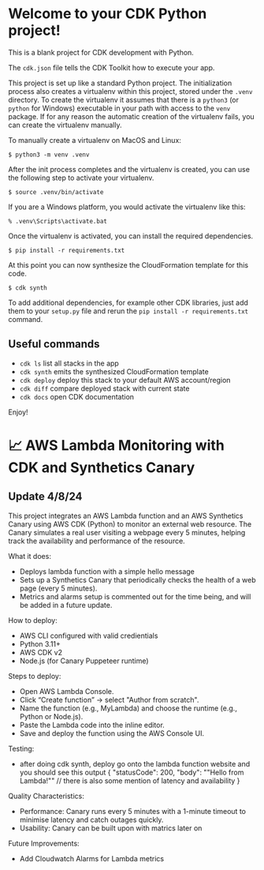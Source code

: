
# Welcome to your CDK Python project!

This is a blank project for CDK development with Python.

The `cdk.json` file tells the CDK Toolkit how to execute your app.

This project is set up like a standard Python project.  The initialization
process also creates a virtualenv within this project, stored under the `.venv`
directory.  To create the virtualenv it assumes that there is a `python3`
(or `python` for Windows) executable in your path with access to the `venv`
package. If for any reason the automatic creation of the virtualenv fails,
you can create the virtualenv manually.

To manually create a virtualenv on MacOS and Linux:

```
$ python3 -m venv .venv
```

After the init process completes and the virtualenv is created, you can use the following
step to activate your virtualenv.

```
$ source .venv/bin/activate
```

If you are a Windows platform, you would activate the virtualenv like this:

```
% .venv\Scripts\activate.bat
```

Once the virtualenv is activated, you can install the required dependencies.

```
$ pip install -r requirements.txt
```

At this point you can now synthesize the CloudFormation template for this code.

```
$ cdk synth
```

To add additional dependencies, for example other CDK libraries, just add
them to your `setup.py` file and rerun the `pip install -r requirements.txt`
command.

## Useful commands

 * `cdk ls`          list all stacks in the app
 * `cdk synth`       emits the synthesized CloudFormation template
 * `cdk deploy`      deploy this stack to your default AWS account/region
 * `cdk diff`        compare deployed stack with current state
 * `cdk docs`        open CDK documentation

Enjoy!

# 📈 AWS Lambda Monitoring with CDK and Synthetics Canary
## Update 4/8/24

This project integrates an AWS Lambda function and an AWS Synthetics Canary 
using AWS CDK (Python) to monitor an external web resource. The Canary 
simulates a real user visiting a webpage every 5 minutes, helping 
track the availability and performance of the resource.


What it does:
- Deploys lambda function with a simple hello message
- Sets up a Synthetics Canary that periodically checks the health of a web page (every 5 minutes).
- Metrics and alarms setup is commented out for the time being, and will be added in a future update.

How to deploy:
- AWS CLI configured with valid credientials
- Python 3.11+
- AWS CDK v2
- Node.js (for Canary Puppeteer runtime)

Steps to deploy:
- Open AWS Lambda Console.
- Click “Create function” → select "Author from scratch".
- Name the function (e.g., MyLambda) and choose the runtime (e.g., Python or Node.js).
- Paste the Lambda code into the inline editor.
- Save and deploy the function using the AWS Console UI.

Testing:
- after doing cdk synth, deploy go onto the lambda function website and you should see this output
    {
    "statusCode": 200,
    "body": "\"Hello from Lambda!\""
    // there is also some mention of latency and availability
    }

Quality Characteristics:
- Performance: Canary runs every 5 minutes with a 1-minute timeout 
    to minimise latency and catch outages quickly.
- Usability: Canary can be built upon with matrics later on


Future Improvements:
- Add Cloudwatch Alarms for Lambda metrics